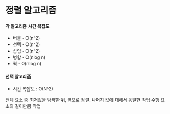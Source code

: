 # 정렬 알고리즘

#### 각 알고리즘 시간 복잡도
+ 버블 - O(n^2)
+ 선택 - O(n^2)
+ 삽입 - O(n^2)
+ 병합 - O(nlog n)
+ 퀵 - O(nlog n)

#### 선택 알고리즘
+ 시간 복잡도 : O(N^2)
  
전체 요소 중 최저값을 탐색한 뒤, 앞으로 정렬.
나머지 값에 대해서 동일한 작업 수행
요소의 길이만큼 작업